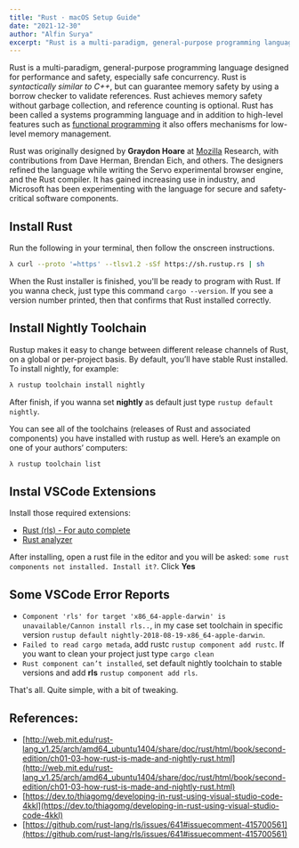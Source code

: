 ```yaml
---
title: "Rust · macOS Setup Guide"
date: "2021-12-30"
author: "Alfin Surya"
excerpt: "Rust is a multi-paradigm, general-purpose programming language designed for performance and safety, especially safe concurrency. Rust is *syntactically similar to C++*, but can guarantee memory safety by using a borrow checker to validate references. Rust achieves memory safety without garbage collection, and reference counting is optional. Rust has been called a systems programming language and in addition to high-level features such as [functional programming](https://en.wikipedia.org/wiki/Functional_programming) it also offers mechanisms for low-level memory management."
---
```


Rust is a multi-paradigm, general-purpose programming language designed for performance and safety, especially safe concurrency. Rust is *syntactically similar to C++*, but can guarantee memory safety by using a borrow checker to validate references. Rust achieves memory safety without garbage collection, and reference counting is optional. Rust has been called a systems programming language and in addition to high-level features such as [functional programming](https://en.wikipedia.org/wiki/Functional_programming) it also offers mechanisms for low-level memory management.

Rust was originally designed by **Graydon Hoare** at [Mozilla](mozilla.org/) Research, with contributions from Dave Herman, Brendan Eich, and others. The designers refined the language while writing the Servo experimental browser engine, and the Rust compiler. It has gained increasing use in industry, and Microsoft has been experimenting with the language for secure and safety-critical software components.

## Install Rust
Run the following in your terminal, then follow the onscreen instructions.
```sh
λ curl --proto '=https' --tlsv1.2 -sSf https://sh.rustup.rs | sh
```
When the Rust installer is finished, you'll be ready to program with Rust. If you wanna check, just type this command `cargo --version`. If you see a version number printed, then that confirms that Rust installed correctly.

## Install Nightly Toolchain
Rustup makes it easy to change between different release channels of Rust, on a global or per-project basis. By default, you’ll have stable Rust installed. To install nightly, for example:
```sh
λ rustup toolchain install nightly
```
After finish, if you wanna set **nightly** as default just type `rustup default nightly`.

You can see all of the toolchains (releases of Rust and associated components) you have installed with rustup as well. Here’s an example on one of your authors’ computers:

```sh
λ rustup toolchain list
```
## Instal VSCode Extensions
Install those required extensions:
- [Rust (rls) - For auto complete](https://marketplace.visualstudio.com/items?itemName=rust-lang.rust)
- [Rust analyzer](https://marketplace.visualstudio.com/items?itemName=matklad.rust-analyzer)

After installing, open a rust file in the editor and you will be asked: `some rust components not installed. Install it?`. Click **Yes**

## Some VSCode Error Reports
- `Component 'rls' for target 'x86_64-apple-darwin' is unavailable/Cannon install rls..`, in my case set toolchain in specific version `rustup default nightly-2018-08-19-x86_64-apple-darwin`.
- `Failed to read cargo metada`, add rustc `rustup component add rustc`. If you want to clean your project just type `cargo clean`
- `Rust component can’t installed`, set default nightly toolchain to stable versions and add **rls** `rustup component add rls`.

That's all. Quite simple, with a bit of tweaking.

## References:
- [http://web.mit.edu/rust-lang_v1.25/arch/amd64_ubuntu1404/share/doc/rust/html/book/second-edition/ch01-03-how-rust-is-made-and-nightly-rust.html](http://web.mit.edu/rust-lang_v1.25/arch/amd64_ubuntu1404/share/doc/rust/html/book/second-edition/ch01-03-how-rust-is-made-and-nightly-rust.html)
- [https://dev.to/thiagomg/developing-in-rust-using-visual-studio-code-4kkl](https://dev.to/thiagomg/developing-in-rust-using-visual-studio-code-4kkl)
- [https://github.com/rust-lang/rls/issues/641#issuecomment-415700561](https://github.com/rust-lang/rls/issues/641#issuecomment-415700561)